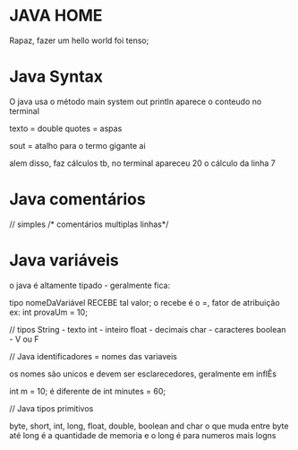 # JAVA HOME
Rapaz, fazer um hello world foi tenso;

# Java Syntax
O java usa o método main
system out println aparece o conteudo no terminal

texto = double quotes = aspas

sout = atalho para o termo gigante ai

alem disso, faz cálculos tb, no terminal apareceu 20 o cálculo da linha 7

# Java comentários
// simples
/* comentários multiplas linhas*/

# Java variáveis

o java é altamente tipado - geralmente fica:

tipo nomeDaVariável RECEBE tal valor; o recebe é o =, fator de atribuição
    ex: int provaUm = 10;

// tipos
    String - texto
    int - inteiro
    float - decimais
    char - caracteres
    boolean - V ou F


// Java identificadores = nomes das variaveis

os nomes são unicos e devem ser esclarecedores, geralmente em inflÊs

int m = 10; é diferente de
int minutes = 60;

// Java tipos primitivos

byte, short, int, long, float, double, boolean and char
    o que muda entre byte até long é a quantidade de memoria e o long é para numeros mais logns